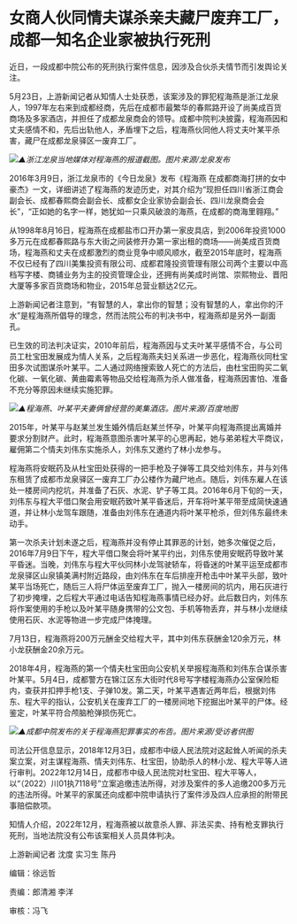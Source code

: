 # 女商人伙同情夫谋杀亲夫藏尸废弃工厂，成都一知名企业家被执行死刑

近日，一段成都中院公布的死刑执行案件信息，因涉及合伙杀夫情节而引发舆论关注。

5月23日，上游新闻记者从知情人士处获悉，该案涉及的罪犯程海燕是浙江龙泉人，1997年左右来到成都经商，先后在成都市最繁华的春熙路开设了尚美成百货商场及多家酒店，并担任了成都龙泉商会的领导。成都中院判决披露，程海燕因和丈夫感情不和，先后出轨他人，矛盾埋下之后，程海燕伙同他人将丈夫叶某平杀害，藏尸在成都龙泉驿区一废弃工厂。

![](https://inews.gtimg.com/om_bt/OjMozemTGqzdMQESQt-10A7Ghj-2fbmi_hdtfEyPxxQD0AA/1000)_▲浙江龙泉当地媒体对程海燕的报道截图。图片来源/龙泉发布_

2016年3月9日，浙江龙泉市的《今日龙泉》发布《程海燕
在成都商海打拼的女中豪杰》一文，详细讲述了程海燕的发迹历史，对其介绍为“现担任四川省浙江商会副会长、成都春熙商会副会长、成都女企业家协会副会长、四川龙泉商会会长”，“正如她的名字一样，她犹如一只乘风破浪的海燕，在成都的商海里翱翔。”

从1998年8月16日，程海燕在成都盐市口开办第一家皮具店，到2006年投资1000多万元在成都春熙路与东大街之间装修开办第一家出租的商场——尚美成百货商场，程海燕和丈夫在成都激烈的商业竞争中顺风顺水，截至2015年底时，程海燕不仅已经有了四川美集投资有限公司、成都君隆投资管理有限公司两个主要以中高档写字楼、商铺业务为主的投资管理企业，还拥有尚美成时尚馆、崇熙物业、晋阳大厦等多家百货商场和物业，2015年总营业额达2亿元。

上游新闻记者注意到，“有智慧的人，拿出你的智慧；没有智慧的人，拿出你的汗水”是程海燕所倡导的理念，然而法院公布的判决书中，程海燕却是另外一副面孔。

已生效的司法判决证实，2010年前后，程海燕因与丈夫叶某平感情不合，与公司员工杜宝田发展成为情人关系，之后程海燕夫妇关系进一步恶化，程海燕伙同杜宝田多次试图谋杀叶某平。二人通过网络搜索致人死亡的方法后，由杜宝田购买二氧化碳、一氧化碳、黄曲霉素等物品交给程海燕为杀人做准备，程海燕因害怕、准备不充分等原因未继续实施犯罪。

![](https://inews.gtimg.com/om_bt/O81s5zO4pyvNKzI48pMdgrGNrFiXbS4A2jcCqkjZY9_-wAA/1000)_▲程海燕、叶某平夫妻俩曾经营的美集酒店。图片来源/百度地图_

2015年，叶某平与赵某兰发生婚外情后赵某兰怀孕，叶某平向程海燕提出离婚并要求分割财产。此时，程海燕意图杀害叶某平的心思再起，她与弟弟程大平商议，雇佣第二个情夫刘伟东实施杀人，刘伟东又邀约了林小龙参与。

程海燕将安眠药及从杜宝田处获得的一把手枪及子弹等工具交给刘伟东，并与刘伟东租赁了成都市龙泉驿区一废弃工厂办公楼作为藏尸地点。随后，刘伟东雇人在该处一楼房间内挖坑，并准备了石灰、水泥、铲子等工具。2016年6月下旬的一天，刘伟东与程大平借口聚会用安眠药致叶某平昏迷后，开车将叶某平带至成简快速通道，并让林小龙驾车跟随，准备由刘伟东在通道内将叶某平枪杀，但刘伟东最终未动手。

第一次杀夫计划未遂之后，程海燕并没有停止其罪恶的计划，她多次催促之后，2016年7月9日下午，程大平借口聚会将叶某平约出，刘伟东使用安眠药导致叶某平昏迷。当晚，刘伟东与程大平伙同林小龙驾驶轿车，将昏迷的叶某平运至成都市龙泉驿区山泉镇美满村附近路段，由刘伟东在车后排座开枪击中叶某平头部，致叶某平当场死亡，随后三人将尸体运至废弃工厂，抛入一楼房间的坑内，用石灰进行了初步掩埋，之后程大平通过电话告知程海燕事情已经办好。此后数日内，刘伟东将作案使用的手枪以及叶某平随身携带的公文包、手机等物丢弃，并与林小龙继续使用石灰、水泥等物进一步完成尸体掩理。

7月13日，程海燕将200万元酬金交给程大平，其中刘伟东获酬金120余万元，林小龙获酬金20余万元。

2018年4月，程海燕的第一个情夫杜宝田向公安机关举报程海燕和刘伟东合谋杀害叶某平。5月4日，成都警方在锦江区东大街时代8号写字楼程海燕办公室保险柜内，查获并扣押手枪1支、子弹10发。第二天，叶某平遇害近两年后，根据刘伟东、程大平的指认，公安机关在废弃工厂的一楼房间地下挖掘出叶某平的尸体。经鉴定，叶某平符合颅脑枪弹损伤死亡。

![](https://inews.gtimg.com/om_bt/OBp9Fyr34X__od0X5_g5QKE74lImxdtoQWl6mMtObRy_0AA/1000)_▲成都中院发布的关于程海燕犯罪事实的布告。图片来源/受访者供图_

司法公开信息显示，2018年12月3日，成都市中级人民法院对这起耸人听闻的杀夫案立案，对主谋程海燕、情夫刘伟东、杜宝田，协助杀人的林小龙、程大平等人进行审判。2022年12月14日，成都市中级人民法院对杜宝田、程大平等人，以“（2022）川01执7118号”立案追缴违法所得，对涉及案件的多人追缴200多万元的违法所得。叶某平的家属还向成都中院申请执行了案件涉及四人应承担的附带民事赔偿款项。

知情人介绍，2022年12月，程海燕被以故意杀人罪、非法买卖、持有枪支罪执行死刑，当地法院没有公布该案相关人员具体判决。

上游新闻记者 沈度 实习生 陈丹

编辑：徐远哲

责编：郎清湘 李洋

审核：冯飞

